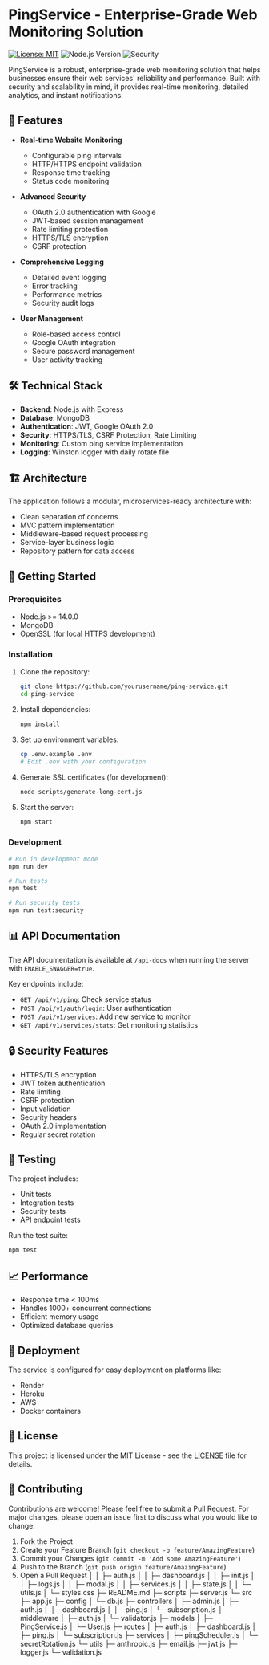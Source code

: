 
# PingService - Enterprise-Grade Web Monitoring Solution

[![License: MIT](https://img.shields.io/badge/License-MIT-yellow.svg)](https://opensource.org/licenses/MIT)
![Node.js Version](https://img.shields.io/badge/node-%3E%3D14.0.0-brightgreen)
![Security](https://img.shields.io/badge/Security-Enhanced-blue)

PingService is a robust, enterprise-grade web monitoring solution that helps businesses ensure their web services' reliability and performance. Built with security and scalability in mind, it provides real-time monitoring, detailed analytics, and instant notifications.

## 🚀 Features

- **Real-time Website Monitoring**
  - Configurable ping intervals
  - HTTP/HTTPS endpoint validation
  - Response time tracking
  - Status code monitoring

- **Advanced Security**
  - OAuth 2.0 authentication with Google
  - JWT-based session management
  - Rate limiting protection
  - HTTPS/TLS encryption
  - CSRF protection

- **Comprehensive Logging**
  - Detailed event logging
  - Error tracking
  - Performance metrics
  - Security audit logs

- **User Management**
  - Role-based access control
  - Google OAuth integration
  - Secure password management
  - User activity tracking

## 🛠️ Technical Stack

- **Backend**: Node.js with Express
- **Database**: MongoDB
- **Authentication**: JWT, Google OAuth 2.0
- **Security**: HTTPS/TLS, CSRF Protection, Rate Limiting
- **Monitoring**: Custom ping service implementation
- **Logging**: Winston logger with daily rotate file

## 🏗️ Architecture

The application follows a modular, microservices-ready architecture with:

- Clean separation of concerns
- MVC pattern implementation
- Middleware-based request processing
- Service-layer business logic
- Repository pattern for data access

## 🚦 Getting Started

### Prerequisites

- Node.js >= 14.0.0
- MongoDB
- OpenSSL (for local HTTPS development)

### Installation

1. Clone the repository:
   ```bash
   git clone https://github.com/yourusername/ping-service.git
   cd ping-service
   ```

2. Install dependencies:
   ```bash
   npm install
   ```

3. Set up environment variables:
   ```bash
   cp .env.example .env
   # Edit .env with your configuration
   ```

4. Generate SSL certificates (for development):
   ```bash
   node scripts/generate-long-cert.js
   ```

5. Start the server:
   ```bash
   npm start
   ```

### Development

```bash
# Run in development mode
npm run dev

# Run tests
npm test

# Run security tests
npm run test:security
```

## 📊 API Documentation

The API documentation is available at `/api-docs` when running the server with `ENABLE_SWAGGER=true`.

Key endpoints include:
- `GET /api/v1/ping`: Check service status
- `POST /api/v1/auth/login`: User authentication
- `POST /api/v1/services`: Add new service to monitor
- `GET /api/v1/services/stats`: Get monitoring statistics

## 🔒 Security Features

- HTTPS/TLS encryption
- JWT token authentication
- Rate limiting
- CSRF protection
- Input validation
- Security headers
- OAuth 2.0 implementation
- Regular secret rotation

## 🧪 Testing

The project includes:
- Unit tests
- Integration tests
- Security tests
- API endpoint tests

Run the test suite:
```bash
npm test
```

## 📈 Performance

- Response time < 100ms
- Handles 1000+ concurrent connections
- Efficient memory usage
- Optimized database queries

## 🚀 Deployment

The service is configured for easy deployment on platforms like:
- Render
- Heroku
- AWS
- Docker containers

## 📄 License

This project is licensed under the MIT License - see the [LICENSE](LICENSE) file for details.

## 🤝 Contributing

Contributions are welcome! Please feel free to submit a Pull Request. For major changes, please open an issue first to discuss what you would like to change.

1. Fork the Project
2. Create your Feature Branch (`git checkout -b feature/AmazingFeature`)
3. Commit your Changes (`git commit -m 'Add some AmazingFeature'`)
4. Push to the Branch (`git push origin feature/AmazingFeature`)
5. Open a Pull Request
│  │  ├─ auth.js
│  │  ├─ dashboard.js
│  │  ├─ init.js
│  │  ├─ logs.js
│  │  ├─ modal.js
│  │  ├─ services.js
│  │  ├─ state.js
│  │  └─ utils.js
│  └─ styles.css
├─ README.md
├─ scripts
├─ server.js
└─ src
   ├─ app.js
   ├─ config
   │  └─ db.js
   ├─ controllers
   │  ├─ admin.js
   │  ├─ auth.js
   │  ├─ dashboard.js
   │  ├─ ping.js
   │  └─ subscription.js
   ├─ middleware
   │  ├─ auth.js
   │  └─ validator.js
   ├─ models
   │  ├─ PingService.js
   │  └─ User.js
   ├─ routes
   │  ├─ auth.js
   │  ├─ dashboard.js
   │  ├─ ping.js
   │  └─ subscription.js
   ├─ services
   │  ├─ pingScheduler.js
   │  └─ secretRotation.js
   └─ utils
      ├─ anthropic.js
      ├─ email.js
      ├─ jwt.js
      ├─ logger.js
      └─ validation.js

```